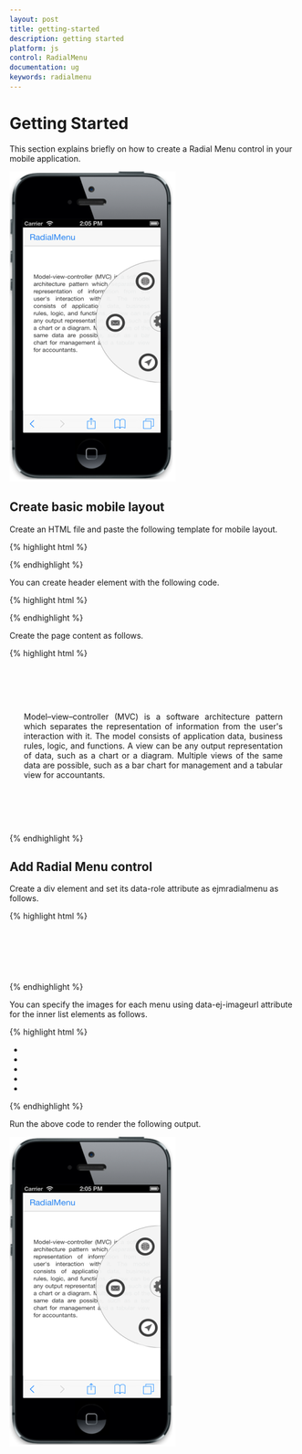 ```yaml
---
layout: post
title: getting-started
description: getting started
platform: js
control: RadialMenu
documentation: ug
keywords: radialmenu
---
```


# Getting Started

This section explains briefly on how to create a Radial Menu control in your mobile application.

![](getting-started_images\getting-started_img1.png)

## Create basic mobile layout

Create an HTML file and paste the following template for mobile layout.     

{% highlight html %}

<!doctype html>
<html lang="en">
<head>
    <meta id="viewport" name="viewport" content="width=device-width, initial-scale=1.0,maximum-scale=1.0, user-scalable=no" />
    <title>Radialmenu</title>
<link href="http://cdn.syncfusion.com/{{ site.releaseversion }}/js/mobile/ej.mobile.all.min.css" rel="stylesheet"/>
<script src="http://cdn.syncfusion.com/js/assets/external/jquery-1.10.2.min.js"></script>
<script src="http://cdn.syncfusion.com/js/assets/external/jsrender.min.js"></script>
<script src="http://cdn.syncfusion.com/js/assets/external/jquery.globalize.min.js"></script>
<script src="http://cdn.syncfusion.com/{{ site.releaseversion }}/js/mobile/ej.mobile.all.min.js"></script>
</head>
<body>
    <div>
        <!--- Adds Header Element Here  --->
        <!--- Adds Page Content Here  --->
        <!--- Adds Radialmenu Element Here  --->
    </div>
</body>
</html>



{% endhighlight %}



You can create header element with the following code.

{% highlight html %}

  <div id="header" data-role="ejmnavigationbar" data-ej-title="RadialMenu" data-ej-isrelative="true">
    </div>


{% endhighlight %}



Create the page content as follows.

{% highlight html %}

<div style="padding: 66px 25px; text-align: justify">
        <p>
           Model–view–controller (MVC) is a software architecture pattern which separates the representation of information from the user's interaction with it.                             The model consists of application data, business rules, logic, and functions. A view can be any output representation of data, such as a chart or a diagram. Multiple views of the same data are possible, such as a bar chart for management and a tabular view for accountants.
        </p>
    </div>


{% endhighlight %}



## Add Radial Menu control

Create a div element and set its data-role attribute as ejmradialmenu as follows.

{% highlight html %}

<div id="defaultradialmenu" data-role="ejmradialmenu">
     <ul>
          <!--- Add Menu Items Here  --->
     </ul>
</div>  



{% endhighlight %}

You can specify the images for each menu using data-ej-imageurl attribute for the inner list elements as follows. 

{% highlight html %}

<div id="defaultradialmenu" data-role="ejmradialmenu">
  <ul>
      <li data-ej-windows-text="google" data-ej-imageurl="http://js.syncfusion.com/UG/Mobile/Content/radial/google.png"></li>
      <li data-ej-windows-text="music" data-ej-imageurl="http://js.syncfusion.com/UG/Mobile/Content/radial/music.png"></li>
      <li data-ej-windows-text="direction" data-ej-imageurl="http://js.syncfusion.com/UG/Mobile/Content/radial/direction.png"></li>
      <li data-ej-windows-text="message" data-ej-imageurl="http://js.syncfusion.com/UG/Mobile/Content/radial/message.png"></li>
      <li data-ej-windows-text="browser" data-ej-imageurl="http://js.syncfusion.com/UG/Mobile/Content/radial/browser.png"></li>
   </ul>      
</div>


{% endhighlight %}

Run the above code to render the following output.

![](getting-started_images\add-radial-menu-control_img1.png)



